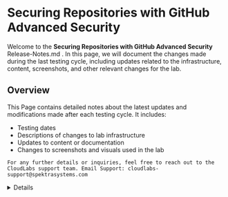# Securing Repositories with GitHub Advanced Security

Welcome to the **Securing Repositories with GitHub Advanced Security** Release-Notes.md . In this page, we will document the changes made during the last testing cycle, including updates related to the infrastructure, content, screenshots, and other relevant changes for the lab.

## Overview

This Page contains detailed notes about the latest updates and modifications made after each testing cycle. It includes:

- Testing dates
- Descriptions of changes to lab infrastructure
- Updates to content or documentation
- Changes to screenshots and visuals used in the lab

`For any further details or inquiries, feel free to reach out to the CloudLabs support team. Email Support: cloudlabs-support@spektrasystems.com`

<details>
  
<details>
  <summary>09-July-2025</summary>

## Infrastructure Changes

## Content Changes

- Naming convention of the organization is updated hence the instructions are changed.
  
## Screenshot Updates

- Updated the screenshot and instructions to reflect the UI changes based on the Content Change.

</details>

  
<details>
  <summary>23-June-2025</summary>

## Infrastructure Changes

## Content Changes

## Screenshot Updates

- Updated the screenshot and instructions to reflect the UI changes related to Secret Protection.

</details>


<details>
  <summary>10-June-2025</summary>

## Infrastructure Changes

## Content Changes

- Added explainer content related to **GitHub Secret Protection** and **GitHub Code Security**.

## Screenshot Updates

- Updated the lab guide with additional minor changes.

## Testing Notes

- **Testing Date**: 10-June-2025

</details>


<details>
  <summary>08 May 2025</summary>

- Updates

  - Updated the Getting Started page with the latest screenshots and architecture diagram.
  - Refreshed the lab guide to reflect recent UI changes.
  - Updated the SAS token used in automation scripts.
  - Modified Module 08: Scaling out GitHub Advanced Security to ensure the Invocations option appears under the HttpTrigger1 function in the Function App.

- **Testing Date**: 08 May 2025

</details>

 <details>
  <summary>31 December 2024</summary>

- Updates

  - A few **UI updates** have been made in **GitHub** regarding security, introducing two new options: **Default** and **Experimental**.   
  - The **Possibly leaked** secret has been updated to **Publicly leaked** in the **token access** under the default **security access token**.

    > **Note:** New modifications will be implemented on **January 2nd**, as per the customer's request.
  
- **Testing Date**: 31 December 2024

</details>
